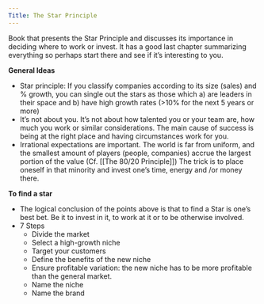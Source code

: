 ```yaml
---
Title: The Star Principle
---
```


Book that presents the Star Principle and discusses its importance in deciding where to work or invest. It has a good last chapter summarizing everything so perhaps start there and see if it’s interesting to you.


**General Ideas**
* Star principle: If you classify companies according to its size (sales) and % growth, you can single out the stars as those which a)  are leaders in their space and b) have high growth rates (>10% for the next 5 years or more)
* It’s not about you. It’s not about how talented you or your team are, how much you work or similar considerations. The main cause of success is being at the right place and having circumstances work for you.
* Irrational expectations are important. The world is far from uniform, and the smallest amount of players (people, companies) accrue the largest portion of the value (Cf. [[The 80\/20 Principle]])  The trick is to place oneself in that minority and invest one’s time, energy and /or money there.

**To find a star**
* The logical conclusion of the points above is that to find a Star is one’s best bet. Be it to invest in it, to work at it or to be otherwise involved. 
* 7 Steps
	* Divide the market
	* Select a high-growth niche
	* Target your customers
	* Define the benefits of the new niche
	* Ensure profitable variation: the new niche has to be more profitable than the general market.
	* Name the niche
	* Name the brand


